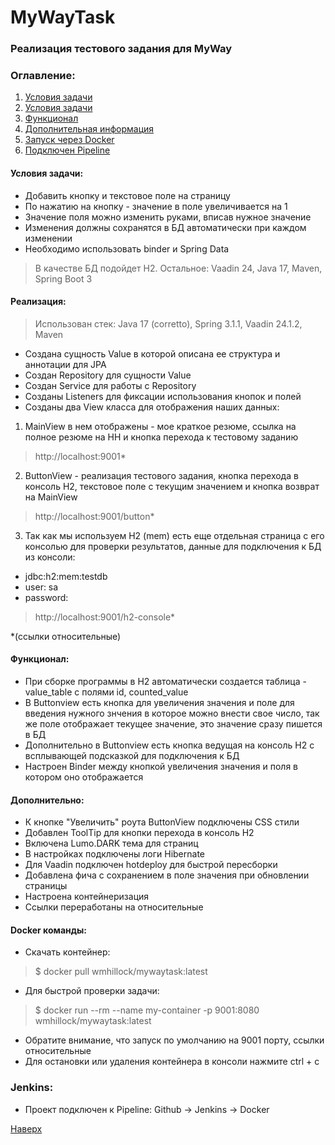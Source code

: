# MyWayTask

### Реализация тестового задания для MyWay
### Оглавление:
1) [Условия задачи](#условия-задачи)
2) [Условия задачи](#реализация)
3) [Функционал](#функционал)
4) [Дополнительная информация](#дополнительно)
5) [Запуск через Docker](#docker-команды)
6) [Подключен Pipeline](#jenkins)

#### Условия задачи:
* Добавить кнопку и текстовое поле на страницу
* По нажатию на кнопку - значение в поле увеличивается на 1
* Значение поля можно изменить руками, вписав нужное значение
* Изменения должны сохранятся в БД автоматически при каждом изменении
* Необходимо использовать binder и Spring Data

> В качестве БД подойдет H2.
> Остальное: Vaadin 24, Java 17, Maven, Spring Boot 3

#### Реализация:
> Использован стек: Java 17 (corretto), Spring 3.1.1, Vaadin 24.1.2, Maven
* Создана сущность Value в которой описана ее структура и аннотации для JPA
* Создан Repository для сущности Value
* Создан Service для работы с Repository
* Созданы Listeners для фиксации использования кнопок и полей
* Созданы два View класса для отображения наших данных:

1) MainView в нем отображены - мое краткое резюме, ссылка на полное резюме на HH и кнопка перехода к тестовому заданию
> http://localhost:9001*

2) ButtonView - реализация тестового задания, кнопка перехода в консоль H2, текстовое поле с текущим значением и кнопка возврат на MainView
> http://localhost:9001/button*

3) Так как мы используем H2 (mem) есть еще отдельная страница с его консолью для проверки результатов,
данные для подключения к БД из консоли: 
* jdbc:h2:mem:testdb 
* user: sa
* password:
> http://localhost:9001/h2-console*

 *(ссылки относительные) 

#### Функционал:
* При сборке программы в H2 автоматически создается таблица - value_table с полями id, counted_value
* В Buttonview есть кнопка для увеличения значения и поле для введения нужного знчения в которое можно внести свое число, так же поле отображает текущее значение, это значение сразу пишется в БД
* Дополнительно в Buttonview есть кнопка ведущая на консоль H2 с всплывающей подсказкой для подключения к БД
* Настроен Binder между кнопкой увеличения значения и поля в котором оно отображается

#### Дополнительно:
* К кнопке "Увеличить" роута ButtonView подключены CSS стили
* Добавлен ToolTip для кнопки перехода в консоль H2
* Включена Lumo.DARK тема для страниц
* В настройках подключены логи Hibernate
* Для Vaadin подключен hotdeploy для быстрой пересборки
* Добавлена фича с сохранением в поле значения при обновлении страницы
* Настроена контейнеризация
* Ссылки переработаны на относительные

#### Docker команды:
* Скачать контейнер: 
> $ docker pull wmhillock/mywaytask:latest

* Для быстрой проверки задачи: 
> $ docker run --rm --name my-container -p 9001:8080 wmhillock/mywaytask:latest

* Обратите внимание, что запуск по умолчанию на 9001 порту, ссылки относительные
* Для остановки или удаления контейнера в консоли нажмите ctrl + c

### Jenkins:
* Проект подключен к Pipeline: Github -> Jenkins -> Docker

[Наверх](#mywaytask)

